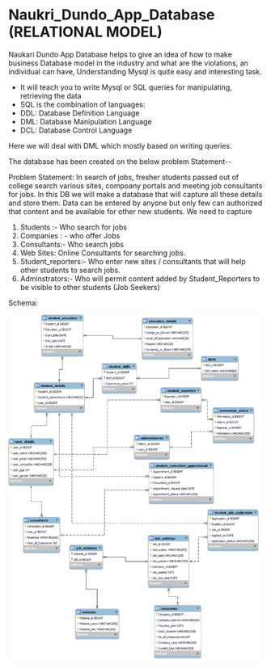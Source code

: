 # Naukri_Dundo_App_Database (RELATIONAL MODEL)
Naukari Dundo App Database helps to give an idea of how to make business Database model in the industry and what are the violations, an individual can have,
Understanding Mysql is quite easy and interesting task.

- It will teach you to write Mysql or SQL queries for manipulating, retrieving the data
- SQL is the combination of languages:
- DDL: Database Definition Language
- DML: Database Manipulation Language
- DCL: Database Control Language

Here we will deal with DML which mostly based on writing queries.

The database has been created on the below problem Statement--

Problem Statement: 
In search of jobs, fresher students passed out of college search various sites, compoany portals and meeting job consultants for jobs. In this DB we will make a database that will capture all these details and store them. Data can be entered by anyone but only few can authorized that content and be available for other new students. We need to capture
1. Students :- Who search for jobs
2. Companies : - who offer Jobs
3. Consultants:- Who search jobs
4. Web Sites: Online Consultants for searching jobs.
5. Student_reporters:- Who enter new sites / consultants that will help other students to search jobs.
6. Adminstrators:- Who will permit content added by Student_Reporters to be visible to other students (Job Seekers)

Schema:

![image](/Naukri%20Dundo%20App_Design.png)
